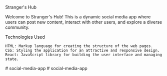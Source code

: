 

 Stranger's Hub


 

Welcome to Stranger's Hub! This is a dynamic social media app where users can post new content, interact with other users, and explore a diverse community.



Technologies Used

    HTML: Markup language for creating the structure of the web pages.
    CSS: Styling the application for an attractive and responsive design.
    React: JavaScript library for building the user interface and managing state.


#   s o c i a l - m e d i a - a p p 
 
 #   s o c i a l - m e d i a - a p p 
 
 
